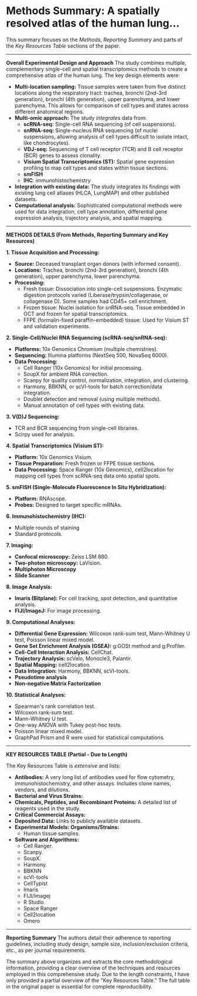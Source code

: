 # Methods Summary: A spatially resolved atlas of the human lung...

This summary focuses on the *Methods*, *Reporting Summary* and parts of the *Key Resources Table* sections of the paper.

---

**Overall Experimental Design and Approach**
The study combines multiple, complementary single-cell and spatial transcriptomics methods to create a comprehensive atlas of the human lung. The key design elements were:

*   **Multi-location sampling:** Tissue samples were taken from five distinct locations along the respiratory tract: trachea, bronchi (2nd-3rd generation), bronchi (4th generation), upper parenchyma, and lower parenchyma.  This allows for comparison of cell types and states across different anatomical regions.
*   **Multi-omic approach:**  The study *integrates* data from:
    *   **scRNA-seq:** Single-cell RNA sequencing (of cell suspensions).
    *   **snRNA-seq:** Single-nucleus RNA sequencing (of nuclei suspensions, allowing analysis of cell types difficult to isolate intact, like chondrocytes).
    *   **VDJ-seq:** Sequencing of T cell receptor (TCR) and B cell receptor (BCR) genes to assess clonality.
    *   **Visium Spatial Transcriptomics (ST):**  Spatial gene expression profiling to map cell types and states within tissue sections.
    * **smFISH**
    * **IHC**: immunohistochemistry
*   **Integration with existing data:** The study integrates its findings with existing lung cell atlases (HLCA, LungMAP) and other published datasets.
*   **Computational analysis:** Sophisticated computational methods were used for data integration, cell type annotation, differential gene expression analysis, trajectory analysis, and spatial mapping.

---

**METHODS DETAILS (From Methods, Reporting Summary and Key Resources)**

**1. Tissue Acquisition and Processing:**

*   **Source:** Deceased transplant organ donors (with informed consent).
*   **Locations:** Trachea, bronchi (2nd-3rd generation), bronchi (4th generation), upper parenchyma, lower parenchyma.
*   **Processing:**
    *   Fresh tissue: Dissociation into single-cell suspensions.  Enzymatic digestion protocols varied (Liberase/trypsin/collagenase, or collagenase D). Some samples had CD45+ cell enrichment.
    *   Frozen tissue: Nuclei isolation for snRNA-seq.  Tissue embedded in OCT and frozen for spatial transcriptomics.
    *   FFPE (formalin-fixed paraffin-embedded) tissue:  Used for Visium ST and validation experiments.

**2. Single-Cell/Nuclei RNA Sequencing (scRNA-seq/snRNA-seq):**

*   **Platforms:** 10x Genomics Chromium (multiple chemistries).
*   **Sequencing:** Illumina platforms (NextSeq 500, NovaSeq 6000).
*   **Data Processing:**
    *   Cell Ranger (10x Genomics) for initial processing.
    *   SoupX for ambient RNA correction.
    *   Scanpy for quality control, normalization, integration, and clustering.
    *   Harmony, BBKNN, or scVI-tools for batch correction/data integration.
    *   Doublet detection and removal (using multiple methods).
    * Manual annotation of cell types with existing data.

**3. V(D)J Sequencing:**

*   TCR and BCR sequencing from single-cell libraries.
*   Scirpy used for analysis.

**4. Spatial Transcriptomics (Visium ST):**

*   **Platform:** 10x Genomics Visium.
*   **Tissue Preparation:** Fresh frozen or FFPE tissue sections.
*   **Data Processing:** Space Ranger (10x Genomics), cell2location for mapping cell types from scRNA-seq data onto spatial spots.

**5. smFISH (Single-Molecule Fluorescence In Situ Hybridization):**

*   **Platform:** RNAscope.
*   **Probes:** Designed to target specific mRNAs.

**6. Immunohistochemistry (IHC):**

*  Multiple rounds of staining
* Standard protocols.

**7. Imaging:**

*   **Confocal microscopy:** Zeiss LSM 880.
*   **Two-photon microscopy:** LaVision.
* **Multiphoton Microscopy**
* **Slide Scanner**

**8. Image Analysis:**

*   **Imaris (Bitplane):**  For cell tracking, spot detection, and quantitative analysis.
*   **FIJI/ImageJ:**  For image processing.

**9. Computational Analyses:**

*   **Differential Gene Expression:**  Wilcoxon rank-sum test, Mann-Whitney U test, Poisson linear mixed model.
*   **Gene Set Enrichment Analysis (GSEA):**  g:GOSt method and g:Profiler.
*   **Cell-Cell Interaction Analysis:**  CellChat.
*   **Trajectory Analysis:**  scVelo, Monocle3, Palantir.
*   **Spatial Mapping:**  cell2location.
*   **Data Integration:** Harmony, BBKNN, scVI-tools.
*  **Pseudotime analysis**
* **Non-negative Matrix Factorization**

**10. Statistical Analyses:**

*   Spearman's rank correlation test.
*   Wilcoxon rank-sum test.
*   Mann-Whitney U test.
*   One-way ANOVA with Tukey post-hoc tests.
*   Poisson linear mixed model.
*   GraphPad Prism and R were used for statistical computations.

---
**KEY RESOURCES TABLE (Partial - Due to Length)**

The Key Resources Table is *extensive* and lists:

*   **Antibodies:**  A very long list of antibodies used for flow cytometry, immunohistochemistry, and other assays.  Includes clone names, vendors, and dilutions.
*   **Bacterial and Virus Strains:**
*   **Chemicals, Peptides, and Recombinant Proteins:** A detailed list of reagents used in the study.
* **Critical Commercial Assays:**
*   **Deposited Data:**  Links to publicly available datasets.
*   **Experimental Models: Organisms/Strains:**
    *   Human tissue samples.
* **Software and Algorithms:**
     *  Cell Ranger.
     * Scanpy.
     * SoupX.
     * Harmony.
     * BBKNN
     * scVI-tools
     * CellTypist
     * Imaris
     * FIJI/Imagej
     * R Studio
    *  Space Ranger
    * Cell2location
    * Omero

---
**Reporting Summary**
The authors detail their adherence to reporting guidelines, including study design, sample size, inclusion/exclusion criteria, etc., as per journal requirements.

The summary above organizes and extracts the core methodological information, providing a clear overview of the techniques and resources employed in this comprehensive study. Due to the length constraints, I have only provided a partial overview of the "Key Resources Table." The full table in the original paper is essential for complete reproducibility.